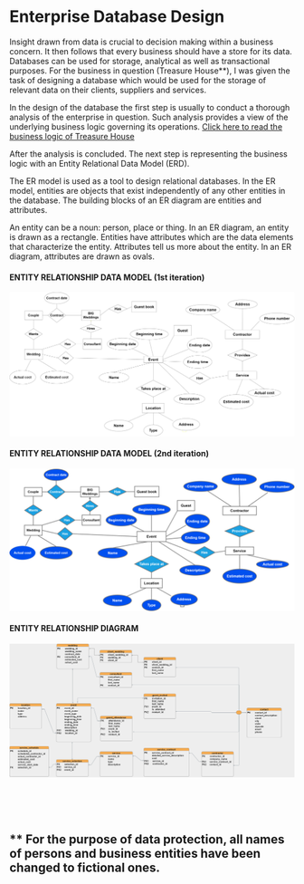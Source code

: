 # Enterprise Database Design

Insight drawn from data is crucial to decision making within a business concern. It then follows that every business should have a store for its data. Databases can be used for storage, analytical as well as transactional purposes. For the business in question (Treasure House**), I was given the task of designing a database which would be used for the storage of relevant data on their clients, suppliers and services. 

In the design of the database the first step is usually to conduct a thorough analysis of the enterprise in question. Such analysis provides a view of the underlying business logic governing its operations. [Click here to read the business logic of Treasure House](business_logic.md)

After the analysis is concluded. The next step is representing the business logic with an Entity Relational Data Model (ERD).

The ER model is used as a tool to design relational databases. In the ER model, entities are objects that exist independently of any other entities in the database. The building blocks of an ER diagram are entities and attributes. 

An entity can be a noun: person, place or thing. In an ER diagram, an entity is drawn as a rectangle. Entities have attributes which are the data elements that characterize the entity. Attributes tell us more about the entity. In an ER diagram, attributes are drawn as ovals. 


#### ENTITY RELATIONSHIP DATA MODEL (1st iteration)
![](images/erd%20logic%20first%20step.png)
<br>

#### ENTITY RELATIONSHIP DATA MODEL (2nd iteration)
![](images/erd%20logic%20second.drawio.png)
<br>

#### ENTITY RELATIONSHIP DIAGRAM 
![](images/bigweddingiii.png)

<br>
<br>

<br>

## ** For the purpose of data protection, all names of persons and business entities have been changed to fictional ones.

